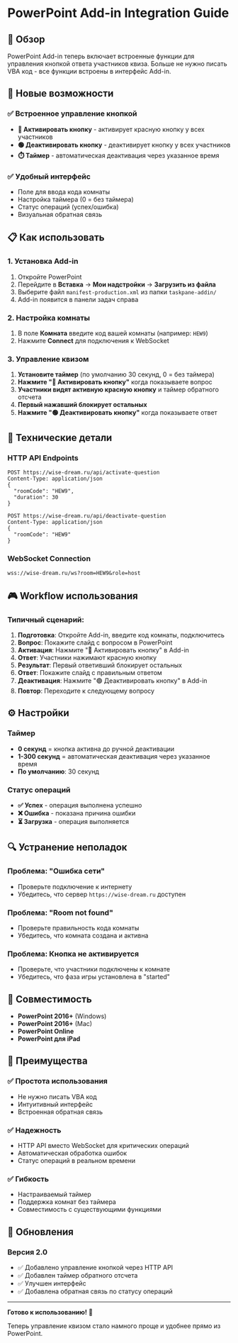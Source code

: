 # PowerPoint Add-in Integration Guide

## 🎯 Обзор

PowerPoint Add-in теперь включает встроенные функции для управления кнопкой ответа участников квиза. Больше не нужно писать VBA код - все функции встроены в интерфейс Add-in.

## 🚀 Новые возможности

### ✅ Встроенное управление кнопкой
- **🔴 Активировать кнопку** - активирует красную кнопку у всех участников
- **🟢 Деактивировать кнопку** - деактивирует кнопку у всех участников
- **⏱️ Таймер** - автоматическая деактивация через указанное время

### ✅ Удобный интерфейс
- Поле для ввода кода комнаты
- Настройка таймера (0 = без таймера)
- Статус операций (успех/ошибка)
- Визуальная обратная связь

## 📋 Как использовать

### 1. Установка Add-in
1. Откройте PowerPoint
2. Перейдите в **Вставка** → **Мои надстройки** → **Загрузить из файла**
3. Выберите файл `manifest-production.xml` из папки `taskpane-addin/`
4. Add-in появится в панели задач справа

### 2. Настройка комнаты
1. В поле **Комната** введите код вашей комнаты (например: `HEW9`)
2. Нажмите **Connect** для подключения к WebSocket

### 3. Управление квизом
1. **Установите таймер** (по умолчанию 30 секунд, 0 = без таймера)
2. **Нажмите "🔴 Активировать кнопку"** когда показываете вопрос
3. **Участники видят активную красную кнопку** и таймер обратного отсчета
4. **Первый нажавший блокирует остальных**
5. **Нажмите "🟢 Деактивировать кнопку"** когда показываете ответ

## 🔧 Технические детали

### HTTP API Endpoints
```
POST https://wise-dream.ru/api/activate-question
Content-Type: application/json
{
  "roomCode": "HEW9",
  "duration": 30
}

POST https://wise-dream.ru/api/deactivate-question
Content-Type: application/json
{
  "roomCode": "HEW9"
}
```

### WebSocket Connection
```
wss://wise-dream.ru/ws?room=HEW9&role=host
```

## 🎮 Workflow использования

### Типичный сценарий:
1. **Подготовка**: Откройте Add-in, введите код комнаты, подключитесь
2. **Вопрос**: Покажите слайд с вопросом в PowerPoint
3. **Активация**: Нажмите "🔴 Активировать кнопку" в Add-in
4. **Ответ**: Участники нажимают красную кнопку
5. **Результат**: Первый ответивший блокирует остальных
6. **Ответ**: Покажите слайд с правильным ответом
7. **Деактивация**: Нажмите "🟢 Деактивировать кнопку" в Add-in
8. **Повтор**: Переходите к следующему вопросу

## ⚙️ Настройки

### Таймер
- **0 секунд** = кнопка активна до ручной деактивации
- **1-300 секунд** = автоматическая деактивация через указанное время
- **По умолчанию**: 30 секунд

### Статус операций
- **✅ Успех** - операция выполнена успешно
- **❌ Ошибка** - показана причина ошибки
- **⏳ Загрузка** - операция выполняется

## 🔍 Устранение неполадок

### Проблема: "Ошибка сети"
- Проверьте подключение к интернету
- Убедитесь, что сервер `https://wise-dream.ru` доступен

### Проблема: "Room not found"
- Проверьте правильность кода комнаты
- Убедитесь, что комната создана и активна

### Проблема: Кнопка не активируется
- Проверьте, что участники подключены к комнате
- Убедитесь, что фаза игры установлена в "started"

## 📱 Совместимость

- **PowerPoint 2016+** (Windows)
- **PowerPoint 2016+** (Mac)
- **PowerPoint Online**
- **PowerPoint для iPad**

## 🎉 Преимущества

### ✅ Простота использования
- Не нужно писать VBA код
- Интуитивный интерфейс
- Встроенная обратная связь

### ✅ Надежность
- HTTP API вместо WebSocket для критических операций
- Автоматическая обработка ошибок
- Статус операций в реальном времени

### ✅ Гибкость
- Настраиваемый таймер
- Поддержка комнат без таймера
- Совместимость с существующими функциями

## 🔄 Обновления

### Версия 2.0
- ✅ Добавлено управление кнопкой через HTTP API
- ✅ Добавлен таймер обратного отсчета
- ✅ Улучшен интерфейс
- ✅ Добавлена обратная связь по статусу операций

---

**Готово к использованию!** 🚀

Теперь управление квизом стало намного проще и удобнее прямо из PowerPoint.
